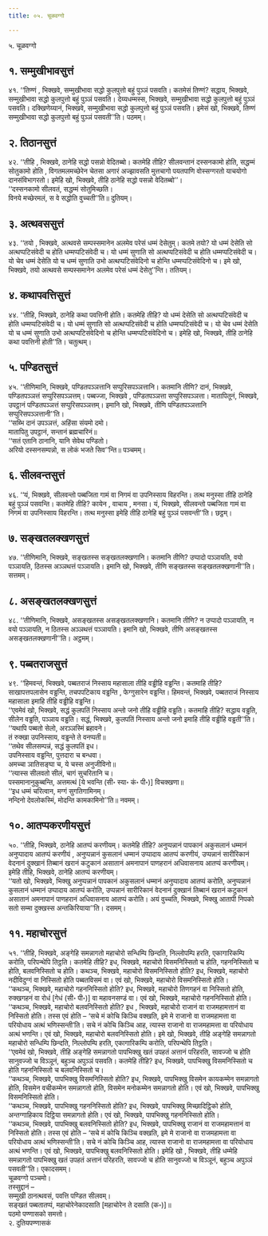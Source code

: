 ```yaml
---
title: ०५. चूळवग्गो

---
```

५. चूळवग्गो  


## १. सम्मुखीभावसुत्तं

४१. ‘‘तिण्णं , भिक्खवे, सम्मुखीभावा सद्धो कुलपुत्तो बहुं पुञ्ञं पसवति। कतमेसं तिण्णं? सद्धाय, भिक्खवे, सम्मुखीभावा सद्धो कुलपुत्तो बहुं पुञ्ञं पसवति। देय्यधम्मस्स, भिक्खवे, सम्मुखीभावा सद्धो कुलपुत्तो बहुं पुञ्ञं पसवति। दक्खिणेय्यानं, भिक्खवे, सम्मुखीभावा सद्धो कुलपुत्तो बहुं पुञ्ञं पसवति। इमेसं खो, भिक्खवे, तिण्णं सम्मुखीभावा सद्धो कुलपुत्तो बहुं पुञ्ञं पसवती’’ति। पठमम्।  


## २. तिठानसुत्तं

४२. ‘‘तीहि , भिक्खवे, ठानेहि सद्धो पसन्नो वेदितब्बो। कतमेहि तीहि? सीलवन्तानं दस्सनकामो होति, सद्धम्मं सोतुकामो होति , विगतमलमच्छेरेन चेतसा अगारं अज्झावसति मुत्तचागो पयतपाणि वोस्सग्गरतो याचयोगो दानसंविभागरतो। इमेहि खो, भिक्खवे, तीहि ठानेहि सद्धो पसन्नो वेदितब्बो’’।  
‘‘दस्सनकामो सीलवतं, सद्धम्मं सोतुमिच्छति।  
विनये मच्छेरमलं, स वे सद्धोति वुच्चती’’ति॥ दुतियम्।  


## ३. अत्थवससुत्तं

४३. ‘‘तयो , भिक्खवे, अत्थवसे सम्पस्समानेन अलमेव परेसं धम्मं देसेतुम्। कतमे तयो? यो धम्मं देसेति सो अत्थप्पटिसंवेदी च होति धम्मप्पटिसंवेदी च। यो धम्मं सुणाति सो अत्थप्पटिसंवेदी च होति धम्मप्पटिसंवेदी च। यो चेव धम्मं देसेति यो च धम्मं सुणाति उभो अत्थप्पटिसंवेदिनो च होन्ति धम्मप्पटिसंवेदिनो च। इमे खो, भिक्खवे, तयो अत्थवसे सम्पस्समानेन अलमेव परेसं धम्मं देसेतु’’न्ति। ततियम्।  


## ४. कथापवत्तिसुत्तं

४४. ‘‘तीहि, भिक्खवे, ठानेहि कथा पवत्तिनी होति। कतमेहि तीहि? यो धम्मं देसेति सो अत्थप्पटिसंवेदी च होति धम्मप्पटिसंवेदी च। यो धम्मं सुणाति सो अत्थप्पटिसंवेदी च होति धम्मप्पटिसंवेदी च। यो चेव धम्मं देसेति यो च धम्मं सुणाति उभो अत्थप्पटिसंवेदिनो च होन्ति धम्मप्पटिसंवेदिनो च। इमेहि खो, भिक्खवे, तीहि ठानेहि कथा पवत्तिनी होती’’ति। चतुत्थम्।  


## ५. पण्डितसुत्तं

४५. ‘‘तीणिमानि, भिक्खवे, पण्डितपञ्ञत्तानि सप्पुरिसपञ्ञत्तानि। कतमानि तीणि? दानं, भिक्खवे, पण्डितपञ्ञत्तं सप्पुरिसपञ्ञत्तम्। पब्बज्जा, भिक्खवे , पण्डितपञ्ञत्ता सप्पुरिसपञ्ञत्ता। मातापितूनं, भिक्खवे, उपट्ठानं पण्डितपञ्ञत्तं सप्पुरिसपञ्ञत्तम्। इमानि खो, भिक्खवे, तीणि पण्डितपञ्ञत्तानि सप्पुरिसपञ्ञत्तानी’’ति।  
‘‘सब्भि दानं उपञ्ञत्तं, अहिंसा संयमो दमो।  
मातापितु उपट्ठानं, सन्तानं ब्रह्मचारिनं॥  
‘‘सतं एतानि ठानानि, यानि सेवेथ पण्डितो।  
अरियो दस्सनसम्पन्नो, स लोकं भजते सिव’’न्ति॥ पञ्चमम्।  


## ६. सीलवन्तसुत्तं

४६. ‘‘यं, भिक्खवे, सीलवन्तो पब्बजिता गामं वा निगमं वा उपनिस्साय विहरन्ति। तत्थ मनुस्सा तीहि ठानेहि बहुं पुञ्ञं पसवन्ति। कतमेहि तीहि? कायेन , वाचाय , मनसा। यं, भिक्खवे, सीलवन्तो पब्बजिता गामं वा निगमं वा उपनिस्साय विहरन्ति। तत्थ मनुस्सा इमेहि तीहि ठानेहि बहुं पुञ्ञं पसवन्ती’’ति। छट्ठम्।  


## ७. सङ्खतलक्खणसुत्तं

४७. ‘‘तीणिमानि, भिक्खवे, सङ्खतस्स सङ्खतलक्खणानि। कतमानि तीणि? उप्पादो पञ्ञायति, वयो पञ्ञायति, ठितस्स अञ्ञथत्तं पञ्ञायति। इमानि खो, भिक्खवे, तीणि सङ्खतस्स सङ्खतलक्खणानी’’ति। सत्तमम्।  


## ८. असङ्खतलक्खणसुत्तं

४८. ‘‘तीणिमानि, भिक्खवे, असङ्खतस्स असङ्खतलक्खणानि। कतमानि तीणि? न उप्पादो पञ्ञायति, न वयो पञ्ञायति, न ठितस्स अञ्ञथत्तं पञ्ञायति। इमानि खो, भिक्खवे, तीणि असङ्खतस्स असङ्खतलक्खणानी’’ति। अट्ठमम्।  


## ९. पब्बतराजसुत्तं

४९. ‘‘हिमवन्तं, भिक्खवे, पब्बतराजं निस्साय महासाला तीहि वड्ढीहि वड्ढन्ति। कतमाहि तीहि? साखापत्तपलासेन वड्ढन्ति, तचपपटिकाय वड्ढन्ति , फेग्गुसारेन वड्ढन्ति। हिमवन्तं, भिक्खवे, पब्बतराजं निस्साय महासाला इमाहि तीहि वड्ढीहि वड्ढन्ति।  
‘‘एवमेवं खो, भिक्खवे, सद्धं कुलपतिं निस्साय अन्तो जनो तीहि वड्ढीहि वड्ढति। कतमाहि तीहि? सद्धाय वड्ढति, सीलेन वड्ढति, पञ्ञाय वड्ढति। सद्धं, भिक्खवे, कुलपतिं निस्साय अन्तो जनो इमाहि तीहि वड्ढीहि वड्ढती’’ति।  
‘‘यथापि पब्बतो सेलो, अरञ्ञस्मिं ब्रहावने।  
तं रुक्खा उपनिस्साय, वड्ढन्ते ते वनप्पती॥  
‘‘तथेव सीलसम्पन्नं, सद्धं कुलपतिं इध।  
उपनिस्साय वड्ढन्ति, पुत्तदारा च बन्धवा।  
अमच्चा ञातिसङ्घा च, ये चस्स अनुजीविनो॥  
‘‘त्यास्स सीलवतो सीलं, चागं सुचरितानि च।  
पस्समानानुकुब्बन्ति, अत्तमत्थं [ये भवन्ति (सी॰ स्या॰ कं॰ पी॰)] विचक्खणा॥  
‘‘इध धम्मं चरित्वान, मग्गं सुगतिगामिनम्।  
नन्दिनो देवलोकस्मिं, मोदन्ति कामकामिनो’’ति॥ नवमम्।  


## १०. आतप्पकरणीयसुत्तं

५०. ‘‘तीहि, भिक्खवे, ठानेहि आतप्पं करणीयम्। कतमेहि तीहि? अनुप्पन्नानं पापकानं अकुसलानं धम्मानं अनुप्पादाय आतप्पं करणीयं , अनुप्पन्नानं कुसलानं धम्मानं उप्पादाय आतप्पं करणीयं, उप्पन्नानं सारीरिकानं वेदनानं दुक्खानं तिब्बानं खरानं कटुकानं असातानं अमनापानं पाणहरानं अधिवासनाय आतप्पं करणीयम्। इमेहि तीहि, भिक्खवे, ठानेहि आतप्पं करणीयम्।  
‘‘यतो खो, भिक्खवे, भिक्खु अनुप्पन्नानं पापकानं अकुसलानं धम्मानं अनुप्पादाय आतप्पं करोति, अनुप्पन्नानं कुसलानं धम्मानं उप्पादाय आतप्पं करोति, उप्पन्नानं सारीरिकानं वेदनानं दुक्खानं तिब्बानं खरानं कटुकानं असातानं अमनापानं पाणहरानं अधिवासनाय आतप्पं करोति। अयं वुच्चति, भिक्खवे, भिक्खु आतापी निपको सतो सम्मा दुक्खस्स अन्तकिरियाया’’ति। दसमम्।  


## ११. महाचोरसुत्तं

५१. ‘‘तीहि, भिक्खवे, अङ्गेहि समन्नागतो महाचोरो सन्धिम्पि छिन्दति, निल्लोपम्पि हरति, एकागारिकम्पि करोति, परिपन्थेपि तिट्ठति। कतमेहि तीहि? इध, भिक्खवे, महाचोरो विसमनिस्सितो च होति, गहननिस्सितो च होति, बलवनिस्सितो च होति। कथञ्च, भिक्खवे, महाचोरो विसमनिस्सितो होति? इध, भिक्खवे, महाचोरो नदीविदुग्गं वा निस्सितो होति पब्बतविसमं वा। एवं खो, भिक्खवे, महाचोरो विसमनिस्सितो होति।  
‘‘कथञ्च, भिक्खवे, महाचोरो गहननिस्सितो होति? इध, भिक्खवे, महाचोरो तिणगहनं वा निस्सितो होति, रुक्खगहनं वा रोधं [गेधं (सी॰ पी॰)] वा महावनसण्डं वा। एवं खो, भिक्खवे, महाचोरो गहननिस्सितो होति।  
‘‘कथञ्च, भिक्खवे, महाचोरो बलवनिस्सितो होति? इध , भिक्खवे, महाचोरो राजानं वा राजमहामत्तानं वा निस्सितो होति। तस्स एवं होति – ‘सचे मं कोचि किञ्चि वक्खति, इमे मे राजानो वा राजमहामत्ता वा परियोधाय अत्थं भणिस्सन्ती’ति। सचे नं कोचि किञ्चि आह, त्यास्स राजानो वा राजमहामत्ता वा परियोधाय अत्थं भणन्ति। एवं खो, भिक्खवे, महाचोरो बलवनिस्सितो होति। इमे खो, भिक्खवे, तीहि अङ्गेहि समन्नागतो महाचोरो सन्धिम्पि छिन्दति, निल्लोपम्पि हरति, एकागारिकम्पि करोति, परिपन्थेपि तिट्ठति।  
‘‘एवमेवं खो, भिक्खवे, तीहि अङ्गेहि समन्नागतो पापभिक्खु खतं उपहतं अत्तानं परिहरति, सावज्जो च होति सानुवज्जो च विञ्ञूनं, बहुञ्च अपुञ्ञं पसवति। कतमेहि तीहि? इध, भिक्खवे, पापभिक्खु विसमनिस्सितो च होति गहननिस्सितो च बलवनिस्सितो च।  
‘‘कथञ्च, भिक्खवे, पापभिक्खु विसमनिस्सितो होति? इध, भिक्खवे, पापभिक्खु विसमेन कायकम्मेन समन्नागतो होति, विसमेन वचीकम्मेन समन्नागतो होति, विसमेन मनोकम्मेन समन्नागतो होति। एवं खो, भिक्खवे, पापभिक्खु विसमनिस्सितो होति।  
‘‘कथञ्च, भिक्खवे, पापभिक्खु गहननिस्सितो होति? इध, भिक्खवे, पापभिक्खु मिच्छादिट्ठिको होति, अन्तग्गाहिकाय दिट्ठिया समन्नागतो होति। एवं खो, भिक्खवे, पापभिक्खु गहननिस्सितो होति।  
‘‘कथञ्च, भिक्खवे, पापभिक्खु बलवनिस्सितो होति? इध, भिक्खवे, पापभिक्खु राजानं वा राजमहामत्तानं वा निस्सितो होति। तस्स एवं होति – ‘सचे मं कोचि किञ्चि वक्खति, इमे मे राजानो वा राजमहामत्ता वा परियोधाय अत्थं भणिस्सन्ती’ति। सचे नं कोचि किञ्चि आह, त्यास्स राजानो वा राजमहामत्ता वा परियोधाय अत्थं भणन्ति। एवं खो, भिक्खवे, पापभिक्खु बलवनिस्सितो होति। इमेहि खो , भिक्खवे, तीहि धम्मेहि समन्नागतो पापभिक्खु खतं उपहतं अत्तानं परिहरति, सावज्जो च होति सानुवज्जो च विञ्ञूनं, बहुञ्च अपुञ्ञं पसवती’’ति। एकादसमम्।  
चूळवग्गो पञ्चमो।  
तस्सुद्दानं –  
सम्मुखी ठानत्थवसं, पवत्ति पण्डित सीलवम्।  
सङ्खतं पब्बतातप्पं, महाचोरेनेकादसाति [महाचोरेन ते दसाति (क॰)]॥  
पठमो पण्णासको समत्तो।  
२. दुतियपण्णासकं  